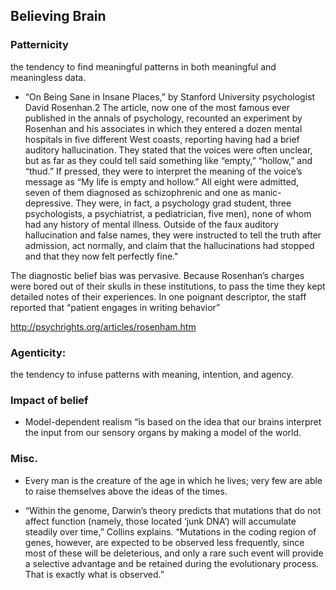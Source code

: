 ## Believing Brain

### Patternicity

the tendency to find meaningful patterns in both meaningful and meaningless data.

* “On Being Sane in Insane Places,” by Stanford University psychologist David Rosenhan.2 The article, now one of the most famous ever published in the annals of psychology, recounted an experiment by Rosenhan and his associates in which they entered a dozen mental hospitals in five different West coasts, reporting having had a brief auditory hallucination. They stated that the voices were often unclear, but as far as they could tell said something like “empty,” “hollow,” and “thud.” If pressed, they were to interpret the meaning of the voice’s message as “My life is empty and hollow.” All eight were admitted, seven of them diagnosed as schizophrenic and one as manic-depressive. They were, in fact, a psychology grad student, three psychologists, a psychiatrist, a pediatrician, five men), none of whom had any history of mental illness. Outside of the faux auditory hallucination and false names, they were instructed to tell the truth after admission, act normally, and claim that the hallucinations had stopped and that they now felt perfectly fine."

The diagnostic belief bias was pervasive. Because Rosenhan’s charges were bored out of their skulls in these institutions, to pass the time they kept detailed notes of their experiences. In one poignant descriptor, the staff reported that “patient engages in writing behavior”


http://psychrights.org/articles/rosenham.htm

### Agenticity:

the tendency to infuse patterns with meaning, intention, and agency.

### Impact of belief

* Model-dependent realism “is based on the idea that our brains interpret the input from our sensory organs by making a model of the world.

### Misc.

* Every man is the creature of the age in which he lives; very few are able to raise themselves above the ideas of the times.

* “Within the genome, Darwin’s theory predicts that mutations that do not affect function (namely, those located ‘junk DNA’) will accumulate steadily over time,” Collins explains. “Mutations in the coding region of genes, however, are expected to be observed less frequently, since most of these will be deleterious, and only a rare such event will provide a selective advantage and be retained during the evolutionary process. That is exactly what is observed.”
